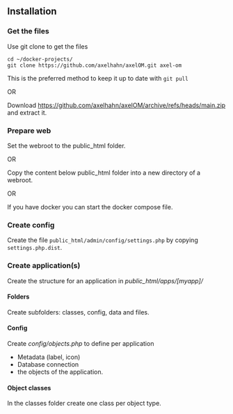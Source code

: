 ## Installation

### Get the files

Use git clone to get the files 

```shell
cd ~/docker-projects/
git clone https://github.com/axelhahn/axelOM.git axel-om
```
This is the preferred method to keep it up to date with `git pull`

OR 

Download <https://github.com/axelhahn/axelOM/archive/refs/heads/main.zip> and extract it.

### Prepare web

Set the webroot to the public_html folder.

OR

Copy the content below public_html folder into a new directory of a webroot.

OR

If you have docker you can start the docker compose file.

### Create config

Create the file `public_html/admin/config/settings.php` by copying `settings.php.dist`.

### Create application(s)

Create the structure for an application in *public_html/apps/[myapp]/*

#### Folders

Create subfolders: classes, config, data and files.

#### Config

Create *config/objects.php* to define per application

* Metadata (label, icon)
* Database connection
* the objects of the application.

#### Object classes

In the classes folder create one class per object type.
